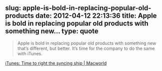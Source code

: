 slug: apple-is-bold-in-replacing-popular-old-products
date: 2012-04-12 22:13:36
title: Apple is bold in replacing popular old products with something new...
type: quote
---

> Apple is bold in replacing popular old products with something new that’s different, but better. It’s time for the company to do the same with iTunes.

[iTunes: Time to right the syncing ship | Macworld](http://www.macworld.com/article/1166274/itunes_time_to_right_the_syncing_ship.html)
